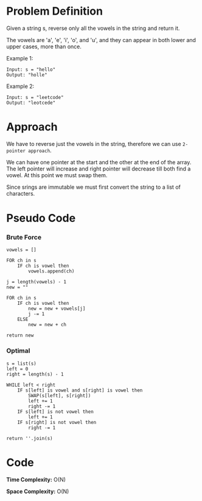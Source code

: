# Problem Definition

Given a string s, reverse only all the vowels in the string and return it.

The vowels are 'a', 'e', 'i', 'o', and 'u', and they can appear in both lower and upper cases, more than once.

 

Example 1:

```
Input: s = "hello"
Output: "holle"
```

Example 2:

```
Input: s = "leetcode"
Output: "leotcede"
```

# Approach

We have to reverse just the vowels in the string, therefore we can use `2-pointer approach`.

We can have one pointer at the start and the other at the end of the array. The left pointer will increase and right pointer will decrease till both find a vowel. At this point we must swap them. 

Since srings are immutable we must first convert the string to a list of characters.

# Pseudo Code

### Brute Force

```
vowels = []

FOR ch in s
    IF ch is vowel then
        vowels.append(ch)

j = length(vowels) - 1
new = ""

FOR ch in s
    IF ch is vowel then
        new = new + vowels[j]
        j -= 1
    ELSE
        new = new + ch

return new
```

### Optimal

```
s = list(s)
left = 0
right = length(s) - 1

WHILE left < right
    IF s[left] is vowel and s[right] is vowel then
        SWAP(s[left], s[right])
        left += 1
        right -= 1
    IF s[left] is not vowel then
        left += 1
    IF s[right] is not vowel then
        right -= 1

return ''.join(s)
```

# Code

**Time Complexity:** O(N)

**Space Complexity:** O(N)